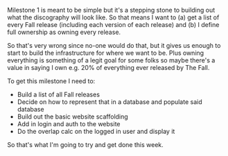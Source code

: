Milestone 1 is meant to be simple but it's a stepping stone to building out what the discography will look like.
So that means I want to (a) get a list of every Fall release (including each version of each release) and (b)
I define full ownership as owning every release.

So that's very wrong since no-one would do that, but it gives us enough to start to build the infrastructure for
where we want to be. Plus owning everything is something of a legit goal for some folks so maybe there's a value
in saying I own e.g. 20% of everything ever released by The Fall.

To get this milestone I need to:
  *  Build a list of all Fall releases
  *  Decide on how to represent that in a database and populate said database
  *  Build out the basic website scaffolding
  *  Add in login and auth to the website
  *  Do the overlap calc on the logged in user and display it


So that's what I'm going to try and get done this week.